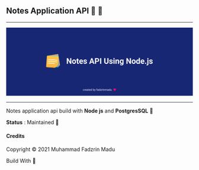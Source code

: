 ## Notes Application API 🧙 🍳
---

![preview](https://github.com/fadzrinmadu/notes-app-back-end/blob/master/assets/banner.png)

---

Notes application api build with __Node js__ and __PostgresSQL__ 🌸

**Status** : Maintained 🚀


#### Credits
Copyright © 2021 Muhammad Fadzrin Madu

Build With 💙
